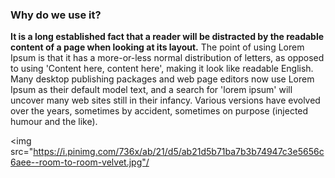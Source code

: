 ### Why do we use it?

**It is a long established fact that a reader will be distracted by the readable content of a page when looking at its layout.** The point of using Lorem Ipsum is that it has a more-or-less normal distribution of letters, as opposed to using 'Content here, content here', making it look like readable English. Many desktop publishing packages and web page editors now use Lorem Ipsum as their default model text, and a search for 'lorem ipsum' will uncover many web sites still in their infancy. Various versions have evolved over the years, sometimes by accident, sometimes on purpose (injected humour and the like).


 <img src="https://i.pinimg.com/736x/ab/21/d5/ab21d5b71ba7b3b74947c3e5656c6aee--room-to-room-velvet.jpg"/
